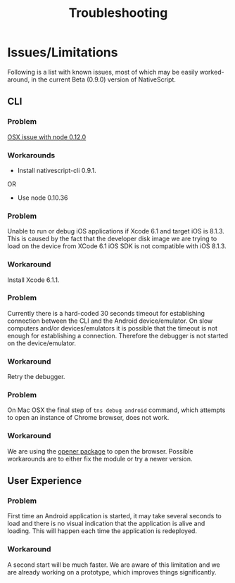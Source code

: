 ﻿---
nav-title: "Troubleshooting"
title: "Troubleshooting"
description: Troubleshooting NativeScript errors.
position: 18
---

# Issues/Limitations
Following is a list with known issues, most of which may be easily worked-around, in the current Beta (0.9.0) version of NativeScript.

## CLI

### Problem
[OSX issue with node 0.12.0](https://github.com/NativeScript/nativescript-cli/issues/268)

### Workarounds
* Install nativescript-cli 0.9.1.

OR

* Use node 0.10.36

### Problem
Unable to run or debug iOS applications if Xcode 6.1 and target iOS is 8.1.3. This is caused by the fact that the developer disk image we are trying to load on the device from XCode 6.1 iOS SDK is not compatible with iOS 8.1.3.

### Workaround
Install Xcode 6.1.1.

### Problem
Currently there is a hard-coded 30 seconds timeout for establishing connection between the CLI and the Android device/emulator. On slow computers and/or devices/emulators it is possible that the timeout is not enough for establishing a connection. Therefore the debugger is not started on the device/emulator.

### Workaround
Retry the debugger.

### Problem
On Mac OSX the final step of `tns debug android` command, which attempts to open an instance of Chrome browser, does not work.

### Workaround
We are using the [opener package](https://www.npmjs.com/package/opener) to open the browser. Possible workarounds are to either fix the module or try a newer version.

## User Experience

### Problem
First time an Android application is started, it may take several seconds to load and there is no visual indication that the application is alive and loading. This will happen each time the application is redeployed.

### Workaround
A second start will be much faster. We are aware of this limitation and we are already working on a prototype, which improves things significantly.
